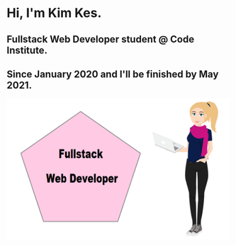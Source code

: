# Hi, I'm Kim Kes.

## Fullstack Web Developer student @ Code Institute.
## Since January 2020 and I'll be finished by May 2021.

![Welcome!](kimkesdev_minime_fullstackwebdeveloper.png?")
